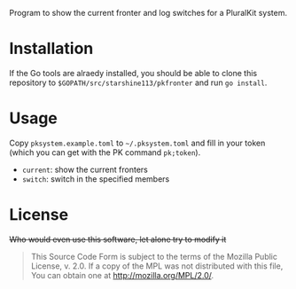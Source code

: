 Program to show the current fronter and log switches for a PluralKit system.

# Installation

If the Go tools are alraedy installed, you should be able to clone this repository to `$GOPATH/src/starshine113/pkfronter` and run `go install`.

# Usage

Copy `pksystem.example.toml` to `~/.pksystem.toml` and fill in your token (which you can get with the PK command `pk;token`).

- `current`: show the current fronters
- `switch`: switch in the specified members

# License

~~Who would even use this software, let alone try to modify it~~

> This Source Code Form is subject to the terms of the Mozilla Public
> License, v. 2.0. If a copy of the MPL was not distributed with this
> file, You can obtain one at http://mozilla.org/MPL/2.0/.